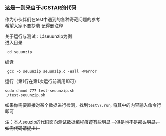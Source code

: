 ### 这是一则来自于JCSTAR的代码
作为小伙伴们在test中遇到的各种奇葩问题的参考 <br>
希望大家不要抄袭  <s>记得删注释</s>

关于运行与测试：以seuunzip为例 <br>
进入目录
```
 cd seuunzip
```
编译
```
 gcc -o seuunzip seuunzip.c -Wall -Werror
```
运行（第1行在第1次运行前调用即可）
```
sudo chmod 777 test-seuunzip.sh 
./test-seuunzip.sh
```
如果你需要直接对某个数据进行检测，找到`test\?.run`, 将其中的内容输入命令行即可

注：本人seuzip的代码面向测试数据编程痕迹有些明显 <s>（但是也不是那么明显，如需代码请提出）</s>
